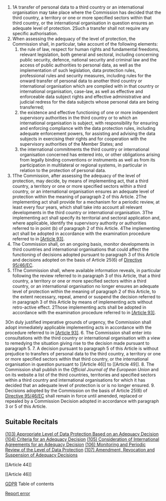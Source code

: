 
1. 1A transfer of personal data to a third country or an international organisation may take place where the Commission has decided that the third country, a territory or one or more specified sectors within that third country, or the international organisation in question ensures an adequate level of protection. 2Such a transfer shall not require any specific authorisation.
2. When assessing the adequacy of the level of protection, the Commission shall, in particular, take account of the following elements:
	1. the rule of law, respect for human rights and fundamental freedoms, relevant legislation, both general and sectoral, including concerning public security, defence, national security and criminal law and the access of public authorities to personal data, as well as the implementation of such legislation, data protection rules, professional rules and security measures, including rules for the onward transfer of personal data to another third country or international organisation which are complied with in that country or international organisation, case-law, as well as effective and enforceable data subject rights and effective administrative and judicial redress for the data subjects whose personal data are being transferred;
	2. the existence and effective functioning of one or more independent supervisory authorities in the third country or to which an international organisation is subject, with responsibility for ensuring and enforcing compliance with the data protection rules, including adequate enforcement powers, for assisting and advising the data subjects in exercising their rights and for cooperation with the supervisory authorities of the Member States; and
	3. the international commitments the third country or international organisation concerned has entered into, or other obligations arising from legally binding conventions or instruments as well as from its participation in multilateral or regional systems, in particular in relation to the protection of personal data.
3. 1The Commission, after assessing the adequacy of the level of protection, may decide, by means of implementing act, that a third country, a territory or one or more specified sectors within a third country, or an international organisation ensures an adequate level of protection within the meaning of paragraph 2 of this Article. 2The implementing act shall provide for a mechanism for a periodic review, at least every four years, which shall take into account all relevant developments in the third country or international organisation. 3The implementing act shall specify its territorial and sectoral application and, where applicable, identify the supervisory authority or authorities referred to in point (b) of paragraph 2 of this Article. 4The implementing act shall be adopted in accordance with the examination procedure referred to in [[Article 93]](2).
4. The Commission shall, on an ongoing basis, monitor developments in third countries and international organisations that could affect the functioning of decisions adopted pursuant to paragraph 3 of this Article and decisions adopted on the basis of Article 25(6) of [Directive 95/46/EC](http://eur-lex.europa.eu/legal-content/EN/TXT/HTML/?uri=CELEX:31995L0046).
5. 1The Commission shall, where available information reveals, in particular following the review referred to in paragraph 3 of this Article, that a third country, a territory or one or more specified sectors within a third country, or an international organisation no longer ensures an adequate level of protection within the meaning of paragraph 2 of this Article, to the extent necessary, repeal, amend or suspend the decision referred to in paragraph 3 of this Article by means of implementing acts without retro-active effect. 2Those implementing acts shall be adopted in accordance with the examination procedure referred to in [[Article 93]](2).  

3On duly justified imperative grounds of urgency, the Commission shall adopt immediately applicable implementing acts in accordance with the procedure referred to in [[Article 93]](3).
6. The Commission shall enter into consultations with the third country or international organisation with a view to remedying the situation giving rise to the decision made pursuant to paragraph 5.
7. A decision pursuant to paragraph 5 of this Article is without prejudice to transfers of personal data to the third country, a territory or one or more specified sectors within that third country, or the international organisation in question pursuant to [[Article 46]] to [[Article 49]].
8. The Commission shall publish in the *Official Journal of the European Union* and on its website a list of the third countries, territories and specified sectors within a third country and international organisations for which it has decided that an adequate level of protection is or is no longer ensured.
9. Decisions adopted by the Commission on the basis of Article 25(6) of [Directive 95/46/EC](http://eur-lex.europa.eu/legal-content/EN/TXT/HTML/?uri=CELEX:31995L0046) shall remain in force until amended, replaced or repealed by a Commission Decision adopted in accordance with paragraph 3 or 5 of this Article.



## Suitable Recitals



[(103) Appropriate Level of Data Protection Based on an Adequacy Decision](https://gdpr-info.eu/recitals/no-103/)
[(104) Criteria for an Adequacy Decision](https://gdpr-info.eu/recitals/no-104/)
[(105) Consideration of International Agreements for an Adequacy Decision](https://gdpr-info.eu/recitals/no-105/)
[(106) Monitoring and Periodic Review of the Level of Data Protection](https://gdpr-info.eu/recitals/no-106/)
[(107) Amendment, Revocation and Suspension of Adequacy Decisions](https://gdpr-info.eu/recitals/no-107/)




[[Article 44]]


[[Article 46]]



[GDPR](https://gdpr-info.eu)
Table of contents


[Report error](https://gdpr-info.eu/gf/?TB_iframe=true&height=306 "Your message")

